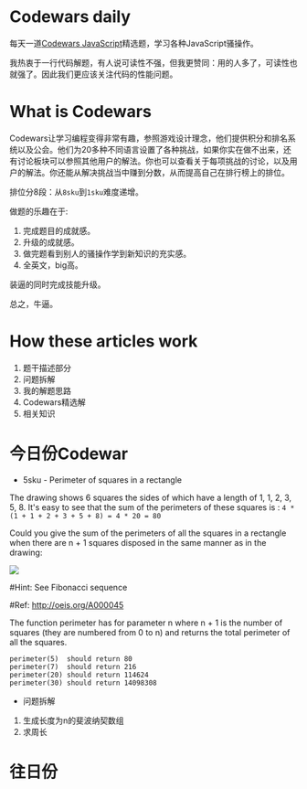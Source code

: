 # Codewars daily
每天一道[Codewars JavaScript](https://www.codewars.com)精选题，学习各种JavaScript骚操作。

我热衷于一行代码解题，有人说可读性不强，但我更赞同：用的人多了，可读性也就强了。因此我们更应该关注代码的性能问题。

# What is Codewars
Codewars让学习编程变得非常有趣，参照游戏设计理念，他们提供积分和排名系统以及公会。他们为20多种不同语言设置了各种挑战，如果你实在做不出来，还有讨论板块可以参照其他用户的解法。你也可以查看关于每项挑战的讨论，以及用户的解法。你还能从解决挑战当中赚到分数，从而提高自己在排行榜上的排位。

排位分8段：从`8sku`到`1sku`难度递增。

做题的乐趣在于:
1. 完成题目的成就感。
2. 升级的成就感。
3. 做完题看到别人的骚操作学到新知识的充实感。
4. 全英文，big高。

装逼的同时完成技能升级。

总之，牛逼。

# How these articles work
1. 题干描述部分
2. 问题拆解
3. 我的解题思路
4. Codewars精选解
5. 相关知识

# 今日份Codewar
- 5sku - Perimeter of squares in a rectangle

The drawing shows 6 squares the sides of which have a length of 1, 1, 2, 3, 5, 8. It's easy to see that the sum of the perimeters of these squares is : `4 * (1 + 1 + 2 + 3 + 5 + 8) = 4 * 20 = 80`

Could you give the sum of the perimeters of all the squares in a rectangle when there are n + 1 squares disposed in the same manner as in the drawing:

![](http://qiniu.lanjinrong.com/2e5779b126aa4e91b93fbcded330c185)

#Hint: See Fibonacci sequence

#Ref: http://oeis.org/A000045

The function perimeter has for parameter n where n + 1 is the number of squares (they are numbered from 0 to n) and returns the total perimeter of all the squares.
```
perimeter(5)  should return 80
perimeter(7)  should return 216
perimeter(20) should return 114624
perimeter(30) should return 14098308
```

- 问题拆解

1. 生成长度为n的斐波纳契数组
2. 求周长


# 往日份



